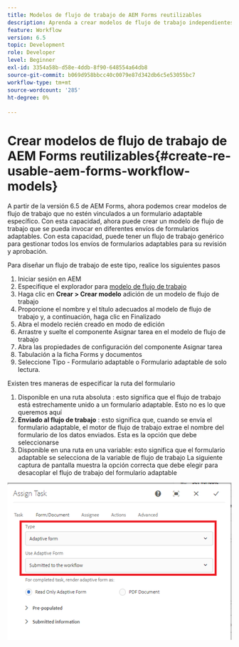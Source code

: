 ```yaml
---
title: Modelos de flujo de trabajo de AEM Forms reutilizables
description: Aprenda a crear modelos de flujo de trabajo independientes de Forms adaptable.
feature: Workflow
version: 6.5
topic: Development
role: Developer
level: Beginner
exl-id: 3354a58b-d58e-4ddb-8f90-648554a64db8
source-git-commit: b069d958bbcc40c0079e87d342db6c5e53055bc7
workflow-type: tm+mt
source-wordcount: '285'
ht-degree: 0%

---
```


# Crear modelos de flujo de trabajo de AEM Forms reutilizables{#create-re-usable-aem-forms-workflow-models}

A partir de la versión 6.5 de AEM Forms, ahora podemos crear modelos de flujo de trabajo que no estén vinculados a un formulario adaptable específico. Con esta capacidad, ahora puede crear un modelo de flujo de trabajo que se pueda invocar en diferentes envíos de formularios adaptables. Con esta capacidad, puede tener un flujo de trabajo genérico para gestionar todos los envíos de formularios adaptables para su revisión y aprobación.

Para diseñar un flujo de trabajo de este tipo, realice los siguientes pasos

1. Iniciar sesión en AEM
1. Especifique el explorador para [modelo de flujo de trabajo](http://localhost:4502/libs/cq/workflow/admin/console/content/models.html)
1. Haga clic en __Crear > Crear modelo__ adición de un modelo de flujo de trabajo
1. Proporcione el nombre y el título adecuados al modelo de flujo de trabajo y, a continuación, haga clic en Finalizado
1. Abra el modelo recién creado en modo de edición
1. Arrastre y suelte el componente Asignar tarea en el modelo de flujo de trabajo
1. Abra las propiedades de configuración del componente Asignar tarea
1. Tabulación a la ficha Forms y documentos
1. Seleccione Tipo - Formulario adaptable o Formulario adaptable de solo lectura.

Existen tres maneras de especificar la ruta del formulario

1. Disponible en una ruta absoluta : esto significa que el flujo de trabajo está estrechamente unido a un formulario adaptable. Esto no es lo que queremos aquí
1. **Enviado al flujo de trabajo** : esto significa que, cuando se envía el formulario adaptable, el motor de flujo de trabajo extrae el nombre del formulario de los datos enviados. Esta es la opción que debe seleccionarse
1. Disponible en una ruta en una variable: esto significa que el formulario adaptable se selecciona de la variable de flujo de trabajo La siguiente captura de pantalla muestra la opción correcta que debe elegir para desacoplar el flujo de trabajo del formulario adaptable

![Modelos de flujo de trabajo de AEM Forms reutilizables](assets/workflomodel.PNG)
